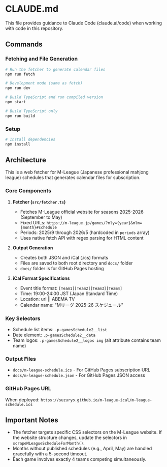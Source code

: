 # CLAUDE.md

This file provides guidance to Claude Code (claude.ai/code) when working with code in this repository.

## Commands

### Fetching and File Generation
```bash
# Run the fetcher to generate calendar files
npm run fetch

# Development mode (same as fetch)
npm run dev

# Build TypeScript and run compiled version
npm start

# Build TypeScript only
npm run build
```

### Setup
```bash
# Install dependencies
npm install
```

## Architecture

This is a web fetcher for M-League (Japanese professional mahjong league) schedules that generates calendar files for subscription.

### Core Components

1. **Fetcher (`src/fetcher.ts`)**
   - Fetches M-League official website for seasons 2025-2026 (September to May)
   - Fixed URLs: `https://m-league.jp/games/?mly={year}&mlm={month}#schedule`
   - Periods: 2025/9 through 2026/5 (hardcoded in `periods` array)
   - Uses native fetch API with regex parsing for HTML content

2. **Output Generation**
   - Creates both JSON and iCal (.ics) formats
   - Files are saved to both root directory and `docs/` folder
   - `docs/` folder is for GitHub Pages hosting

3. **iCal Format Specifications**
   - Event title format: `[Team1][Team2][Team3][Team4]`
   - Time: 19:00-24:00 JST (Japan Standard Time)
   - Location: url || ABEMA TV
   - Calendar name: "Mリーグ 2025-26 スケジュール"

### Key Selectors
- Schedule list items: `.p-gamesSchedule2__list`
- Date element: `.p-gamesSchedule2__data`
- Team logos: `.p-gamesSchedule2__logos img` (alt attribute contains team name)

### Output Files
- `docs/m-league-schedule.ics` - For GitHub Pages subscription URL
- `docs/m-league-schedule.json` - For GitHub Pages JSON access

### GitHub Pages URL
When deployed: `https://suzuryo.github.io/m-league-ical/m-league-schedule.ics`

## Important Notes

- The fetcher targets specific CSS selectors on the M-League website. If the website structure changes, update the selectors in `scrapeMLeagueScheduleForMonth()`.
- Months without published schedules (e.g., April, May) are handled gracefully with a 5-second timeout.
- Each game involves exactly 4 teams competing simultaneously.

